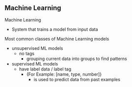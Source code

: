 ## Machine Learning

Machine Learning
- System that trains a model from input data

Most common classes of Machine Learning models
- unsupervised ML models
  - no tags
    - grouping current data into groups to find patterns
- supervised ML models
  - have label data / label tag
    - {For Example: [name, type, number]}
      - is used to predict data from past examples